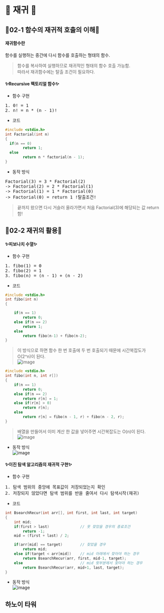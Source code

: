# 🍋 재귀 🍋

## 🌟02-1 함수의 재귀적 호출의 이해🌟

#### 재귀함수란
함수를 실행하는 중간에 다시 함수를 호출하는 형태의 함수.  
> 함수를 복사하여 실행하므로 재귀적인 형태의 함수 호출 가능함.  
> 따라서 재귀함수에는 탈출 조건이 필요하다.  

#### ✨Recursive 팩토리얼 함수✨  

* 함수 구현
<pre>
1. 0! = 1
2. n! = n * (n - 1)!
</pre>

* 코드  
```c
#include <stdio.h>
int Factorial(int n)
{
  if(n == 0)
        return 1;
  else
        return n * factorial(n - 1);
}
```

* 동작 방식  
<pre>
Factorial(3) = 3 * Factorial(2)  
-> Factorial(2) = 2 * Factorial(1)  
-> Factorial(1) = 1 * Factorial(0)  
-> Factorial(0) = return 1 !탈출조건!  
</pre>  
> 끝까지 왔으면 다시 거슬러 올라가면서 처음 Factorial(3)에 해당되는 값 return 함!

## 🌟02-2 재귀의 활용🌟

#### ✨피보나치 수열✨

* 함수 구현
<pre>
1. fibo(1) = 0
2. fibo(2) = 1
3. fibo(n) = (n - 1) + (n - 2)
</pre>

* 코드
```c
#include <stdio.h>
int fibo(int n)
{

    if(n == 1)
        return 0;
    else if(n == 2)
        return 1;
    else
        return fibo(n-1) + fibo(n-2);
}
```
> 이 방식으로 하면 함수 한 번 호출에 두 번 호출되기 때문에 시간복잡도가 O(2^n)이 된다.  
> ![image](https://user-images.githubusercontent.com/77817094/171571224-f384f44d-166f-4bad-8acb-1d1123955887.png)

```c
#include <stdio.h>
int fibo(int n, int r[])
{
    if(n == 1)
        return 0;
    else if(n == 2)
        return r[n] = 1;
    else if(r[n] > 0)
        return r[n];
    else
        return r[n] = fibo(n - 1, r) + fibo(n - 2, r);
}
```
> 배열을 만들어서 이미 계산 한 값을 넣어주면 시간복잡도는 O(n)이 된다.  
> ![image](https://user-images.githubusercontent.com/77817094/171570888-4371b9a4-e427-492b-a43f-d1a2ad13e6f5.png)

* 동작 방식  
![image](https://user-images.githubusercontent.com/77817094/171571988-69bc5279-aa8b-479b-b7c0-76406075fdfc.png)  

#### ✨이진 탐색 알고리즘의 재귀적 구현✨
* 함수 구현
<pre>
1. 탐색 범위의 중앙에 목표값이 저장되었는지 확인
2. 저장되지 않았다면 탐색 범위를 반을 줄여서 다시 탐색시작(재귀)
</pre>

* 코드
```c
int BsearchRecur(int arr[], int first, int last, int target)
{
    int mid;
    if(first > last)              // 못 찾았을 경우의 종료조건
        return -1;
    mid = (first + last) / 2;

    if(arr[mid] == target)        // 찾았을 경우
        return mid;
    else if(target < arr[mid])    // mid 아래에서 찾아야 하는 경우
        return BsearchRecur(arr, first, mid-1, target);
    else                          // mid 윗부분에서 찾아야 하는 경우
        return BsearchRecur(arr, mid+1, last, target);
}
```
* 동작 방식  
![image](https://user-images.githubusercontent.com/77817094/171573699-c57e4c91-859f-4fd3-899f-80feb9360f7d.png)

## 하노이 타워
